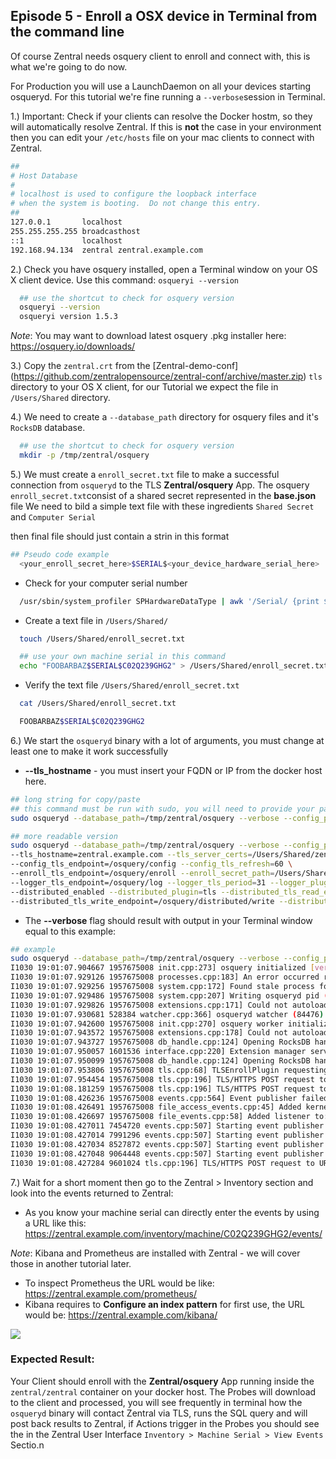 ## Episode 5 - Enroll a OSX device in Terminal from the command line
Of course Zentral needs osquery client to enroll and connect with, this is what we're going to do now.

For Production you will use a LaunchDaemon on all your devices starting osqueryd. 
For this tutorial we're fine running a `--verbose`session in Terminal.


1.) Important: Check if your clients can resolve the Docker hostm, so they will automatically resolve Zentral. If this is **not** the case in your environment then you can edit your `/etc/hosts` file on your mac clients to connect with Zentral.

```bash
##
# Host Database
#
# localhost is used to configure the loopback interface
# when the system is booting.  Do not change this entry.
##
127.0.0.1       localhost
255.255.255.255 broadcasthost
::1             localhost
192.168.94.134  zentral zentral.example.com
```


2.) Check you have osquery installed, open a Terminal window on your OS X client device. 
Use this command:
`osqueryi --version`

```bash
  ## use the shortcut to check for osquery version
  osqueryi --version
  osqueryi version 1.5.3
```

*Note*: 
You may want to download latest osquery .pkg installer here: <https://osquery.io/downloads/>

3.) Copy the `zentral.crt` from the [Zentral-demo-conf] (<https://github.com/zentralopensource/zentral-conf/archive/master.zip>) `tls` directory to your OS X client, for our Tutorial we expect the file in `/Users/Shared` directory.

4.) We need to create a `--database_path` directory for osquery files and it's `RocksDB` database.

```bash
  ## use the shortcut to check for osquery version
  mkdir -p /tmp/zentral/osquery
```
5.) We must create a `enroll_secret.txt` file to make a successful connection from `osqueryd` to the TLS **Zentral/osquery** App.
The osquery `enroll_secret.txt`consist of a shared secret represented in the **base.json** file
We need to bild a simple text file with these ingredients `Shared Secret` and `Computer Serial`

then final file should just contain a strin in this format

```bash
## Pseudo code example
  <your_enroll_secret_here>$SERIAL$<your_device_hardware_serial_here>
```



- Check for your computer serial number

```bash
  /usr/sbin/system_profiler SPHardwareDataType | awk '/Serial/ {print $4}'
``` 

- Create a text file in `/Users/Shared/`

```bash
  touch /Users/Shared/enroll_secret.txt
```

```bash
  ## use your own machine serial in this command
  echo "FOOBARBAZ$SERIAL$C02Q239GHG2" > /Users/Shared/enroll_secret.txt
```

- Verify the text file `/Users/Shared/enroll_secret.txt`

```bash
  cat /Users/Shared/enroll_secret.txt

  FOOBARBAZ$SERIAL$C02Q239GHG2
```


6.) We start the `osqueryd` binary with a lot of arguments, you must change at least one to make it work successfully

- **--tls_hostname** - you must insert your FQDN or IP from the docker host here.

```bash
## long string for copy/paste
## this command must be run with sudo, you will need to provide your password 
sudo osqueryd --database_path=/tmp/zentral/osquery --verbose --config_plugin=tls --tls_hostname=zentral.example.com --tls_server_certs=/Users/Shared/zentral.crt --config_tls_endpoint=/osquery/config --config_tls_refresh=60 --enroll_tls_endpoint=/osquery/enroll --enroll_secret_path=/Users/Shared/enroll_secret.txt --logger_tls_endpoint=/osquery/log --logger_tls_period=31 --logger_plugin=tls --distributed_enabled --distributed_plugin=tls --distributed_tls_read_endpoint=/osquery/distributed/read --distributed_tls_write_endpoint=/osquery/distributed/write --distributed_poll_interval=60

```

```bash
## more readable version
sudo osqueryd --database_path=/tmp/zentral/osquery --verbose --config_plugin=tls\ 
--tls_hostname=zentral.example.com --tls_server_certs=/Users/Shared/zentral.crt \ 
--config_tls_endpoint=/osquery/config --config_tls_refresh=60 \
--enroll_tls_endpoint=/osquery/enroll --enroll_secret_path=/Users/Shared/enroll_secret.txt \
--logger_tls_endpoint=/osquery/log --logger_tls_period=31 --logger_plugin=tls \
--distributed_enabled --distributed_plugin=tls --distributed_tls_read_endpoint=/osquery/distributed/read \
--distributed_tls_write_endpoint=/osquery/distributed/write --distributed_poll_interval=60
```

- The **--verbose** flag should result with output in your Terminal window equal to this example:

```bash
## example 
sudo osqueryd --database_path=/tmp/zentral/osquery --verbose --config_plugin=tls --tls_hostname=zentral.example.com --tls_server_certs=/Users/Shared/zentral.crt --config_tls_endpoint=/osquery/config --config_tls_refresh=60 --enroll_tls_endpoint=/osquery/enroll --enroll_secret_path=/Users/Shared/enroll_secret.txt --logger_tls_endpoint=/osquery/log --logger_tls_period=31 --logger_plugin=tls --distributed_enabled --distributed_plugin=tls --distributed_tls_read_endpoint=/osquery/distributed/read --distributed_tls_write_endpoint=/osquery/distributed/write --distributed_poll_interval=60
I1030 19:01:07.904667 1957675008 init.cpp:273] osquery initialized [version=1.5.3]
I1030 19:01:07.929126 1957675008 processes.cpp:183] An error occurred retrieving the env for pid: 84437
I1030 19:01:07.929256 1957675008 system.cpp:172] Found stale process for osqueryd (84437) removing pidfile
I1030 19:01:07.929486 1957675008 system.cpp:207] Writing osqueryd pid (84476) to /var/osquery/osqueryd.pidfile
I1030 19:01:07.929826 1957675008 extensions.cpp:171] Could not autoload extensions: Failed reading: /etc/osquery/extensions.load
I1030 19:01:07.930681 528384 watcher.cpp:366] osqueryd watcher (84476) executing worker (84477)
I1030 19:01:07.942600 1957675008 init.cpp:270] osquery worker initialized [watcher=84477]
I1030 19:01:07.943572 1957675008 extensions.cpp:178] Could not autoload modules: Failed reading: /etc/osquery/modules.load
I1030 19:01:07.943727 1957675008 db_handle.cpp:124] Opening RocksDB handle: /tmp/zentral/osquery
I1030 19:01:07.950057 1601536 interface.cpp:220] Extension manager service starting: /var/osquery/osquery.em
I1030 19:01:07.950099 1957675008 db_handle.cpp:124] Opening RocksDB handle: /tmp/zentral/osquery
I1030 19:01:07.953806 1957675008 tls.cpp:68] TLSEnrollPlugin requesting a node enroll key from: https://zentral.example.com/osquery/enroll
I1030 19:01:07.954454 1957675008 tls.cpp:196] TLS/HTTPS POST request to URI: https://zentral.example.com/osquery/enroll
I1030 19:01:08.181259 1957675008 tls.cpp:196] TLS/HTTPS POST request to URI: https://zentral.example.com/osquery/config
I1030 19:01:08.426236 1957675008 events.cpp:564] Event publisher failed setup: kernel: Cannot access /dev/osquery
I1030 19:01:08.426491 1957675008 file_access_events.cpp:45] Added kernel listener to: /Users/Shared/
I1030 19:01:08.426697 1957675008 file_events.cpp:58] Added listener to: /Users/Shared/**
I1030 19:01:08.427011 7454720 events.cpp:507] Starting event publisher run loop: diskarbitration
I1030 19:01:08.427014 7991296 events.cpp:507] Starting event publisher run loop: fsevents
I1030 19:01:08.427034 8527872 events.cpp:507] Starting event publisher run loop: iokit_hid
I1030 19:01:08.427048 9064448 events.cpp:507] Starting event publisher run loop: scnetwork
I1030 19:01:08.427284 9601024 tls.cpp:196] TLS/HTTPS POST request to URI: https://zentral.example.com/osquery/distributed/read
```

7.) Wait for a short moment then go to the Zentral > Inventory section and look into the events returned to Zentral: 


- As you know your machine serial can directly enter the events by using a URL like this: 
<https://zentral.example.com/inventory/machine/C02Q239GHG2/events/>


*Note*: 
Kibana and Prometheus are installed with Zentral - we will cover those in another tutorial later.

- To inspect Prometheus the URL would be like: <https://zentral.example.com/prometheus/>
- Kibana requires to **Configure an index pattern** for first use, the URL would be: <https://zentral.example.com/kibana/>


![](https://github.com/zentralopensource/docs/blob/master/images/tutorial-5_Kibana_index.png)


### Expected Result: 
Your Client should enroll with the **Zentral/osquery** App running inside the `zentral/zentral` container on your docker host.
The Probes will download to the client and processed, you will see frequently in terminal how the `osqueryd` binary will contact Zentral via TLS, runs the SQL query and will post back results to Zentral, if Actions trigger in the Probes you should see the in the Zentral User Interface `Inventory > Machine Serial > View Events` Sectio.n
